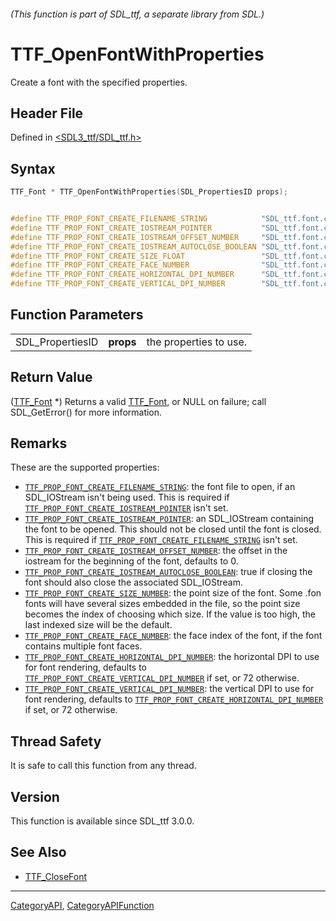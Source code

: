 ###### (This function is part of SDL_ttf, a separate library from SDL.)
# TTF_OpenFontWithProperties

Create a font with the specified properties.

## Header File

Defined in [<SDL3_ttf/SDL_ttf.h>](https://github.com/libsdl-org/SDL_ttf/blob/main/include/SDL3_ttf/SDL_ttf.h)

## Syntax

```c
TTF_Font * TTF_OpenFontWithProperties(SDL_PropertiesID props);


#define TTF_PROP_FONT_CREATE_FILENAME_STRING            "SDL_ttf.font.create.filename"
#define TTF_PROP_FONT_CREATE_IOSTREAM_POINTER           "SDL_ttf.font.create.iostream"
#define TTF_PROP_FONT_CREATE_IOSTREAM_OFFSET_NUMBER     "SDL_ttf.font.create.iostream.offset"
#define TTF_PROP_FONT_CREATE_IOSTREAM_AUTOCLOSE_BOOLEAN "SDL_ttf.font.create.iostream.autoclose"
#define TTF_PROP_FONT_CREATE_SIZE_FLOAT                 "SDL_ttf.font.create.size"
#define TTF_PROP_FONT_CREATE_FACE_NUMBER                "SDL_ttf.font.create.face"
#define TTF_PROP_FONT_CREATE_HORIZONTAL_DPI_NUMBER      "SDL_ttf.font.create.hdpi"
#define TTF_PROP_FONT_CREATE_VERTICAL_DPI_NUMBER        "SDL_ttf.font.create.vdpi"
```

## Function Parameters

|                  |           |                        |
| ---------------- | --------- | ---------------------- |
| SDL_PropertiesID | **props** | the properties to use. |

## Return Value

([TTF_Font](TTF_Font) *) Returns a valid [TTF_Font](TTF_Font), or NULL on
failure; call SDL_GetError() for more information.

## Remarks

These are the supported properties:

- [`TTF_PROP_FONT_CREATE_FILENAME_STRING`](TTF_PROP_FONT_CREATE_FILENAME_STRING):
  the font file to open, if an SDL_IOStream isn't being used. This is
  required if
  [`TTF_PROP_FONT_CREATE_IOSTREAM_POINTER`](TTF_PROP_FONT_CREATE_IOSTREAM_POINTER)
  isn't set.
- [`TTF_PROP_FONT_CREATE_IOSTREAM_POINTER`](TTF_PROP_FONT_CREATE_IOSTREAM_POINTER):
  an SDL_IOStream containing the font to be opened. This should not be
  closed until the font is closed. This is required if
  [`TTF_PROP_FONT_CREATE_FILENAME_STRING`](TTF_PROP_FONT_CREATE_FILENAME_STRING)
  isn't set.
- [`TTF_PROP_FONT_CREATE_IOSTREAM_OFFSET_NUMBER`](TTF_PROP_FONT_CREATE_IOSTREAM_OFFSET_NUMBER):
  the offset in the iostream for the beginning of the font, defaults to 0.
- [`TTF_PROP_FONT_CREATE_IOSTREAM_AUTOCLOSE_BOOLEAN`](TTF_PROP_FONT_CREATE_IOSTREAM_AUTOCLOSE_BOOLEAN):
  true if closing the font should also close the associated SDL_IOStream.
- [`TTF_PROP_FONT_CREATE_SIZE_NUMBER`](TTF_PROP_FONT_CREATE_SIZE_NUMBER):
  the point size of the font. Some .fon fonts will have several sizes
  embedded in the file, so the point size becomes the index of choosing
  which size. If the value is too high, the last indexed size will be the
  default.
- [`TTF_PROP_FONT_CREATE_FACE_NUMBER`](TTF_PROP_FONT_CREATE_FACE_NUMBER):
  the face index of the font, if the font contains multiple font faces.
- [`TTF_PROP_FONT_CREATE_HORIZONTAL_DPI_NUMBER`](TTF_PROP_FONT_CREATE_HORIZONTAL_DPI_NUMBER):
  the horizontal DPI to use for font rendering, defaults to
  [`TTF_PROP_FONT_CREATE_VERTICAL_DPI_NUMBER`](TTF_PROP_FONT_CREATE_VERTICAL_DPI_NUMBER)
  if set, or 72 otherwise.
- [`TTF_PROP_FONT_CREATE_VERTICAL_DPI_NUMBER`](TTF_PROP_FONT_CREATE_VERTICAL_DPI_NUMBER):
  the vertical DPI to use for font rendering, defaults to
  [`TTF_PROP_FONT_CREATE_HORIZONTAL_DPI_NUMBER`](TTF_PROP_FONT_CREATE_HORIZONTAL_DPI_NUMBER)
  if set, or 72 otherwise.

## Thread Safety

It is safe to call this function from any thread.

## Version

This function is available since SDL_ttf 3.0.0.

## See Also

- [TTF_CloseFont](TTF_CloseFont)

----
[CategoryAPI](CategoryAPI), [CategoryAPIFunction](CategoryAPIFunction)


